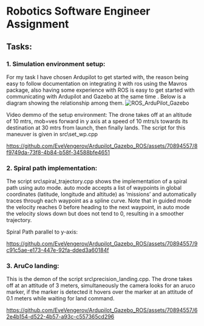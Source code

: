 # Robotics Software Engineer Assignment

## Tasks:
### 1. Simulation environment setup:
For my task I have chosen Ardupilot to get started with, the reason being easy to follow documentation on integrating it with ros using the Mavros package, also having some experience with ROS is easy to get started with communicating with Ardupilot and Gazebo at the same time . Below is a diagram showing the relationship among them.
![ROS_ArduPilot_Gazebo](https://github.com/EveVengerov/Ardupilot_Gazebo_ROS/assets/70894557/b73222fb-f6d2-426e-b007-0bfaf2255682)

Video demmo of the setup environment: 
The drone takes off at an altitude of 10 mtrs, mob=ves forward in y axis at a speed of 10 mtrs/s towards its destination at 30 mtrs from launch, then finally lands.
The script for this maneuver is given in src\set_wp.cpp

https://github.com/EveVengerov/Ardupilot_Gazebo_ROS/assets/70894557/8f9749da-73f8-4b84-b58f-34588bfe4651


### 2. Spiral path implementation:

The script src\spiral_trajectory.cpp shows the implementation of a spiral path using auto mode. auto mode accepts a list of waypoints in global coordinates (latitude, longitude and altitude) as ‘missions’ and automatically traces through each waypoint as a spline curve. Note that in guided mode the velocity reaches 0 before heading to the next waypoint, in auto mode the velocity slows down but does not tend to 0, resulting in a smoother trajectory. 

Spiral Path parallel to y-axis:


https://github.com/EveVengerov/Ardupilot_Gazebo_ROS/assets/70894557/9c91c5ae-e173-447e-92fa-dded3a60184f


### 3. AruCo landing:

This is the demon of the script src\precision_landing.cpp. The drone takes off at an attitude of 3 meters, simultaneously the camera looks for an aruco marker, if the marker is detected it hovers over the marker at an attitude of 0.1 meters while waiting for land command. 


https://github.com/EveVengerov/Ardupilot_Gazebo_ROS/assets/70894557/62e4b154-d522-4b57-a93c-c557365cd296



